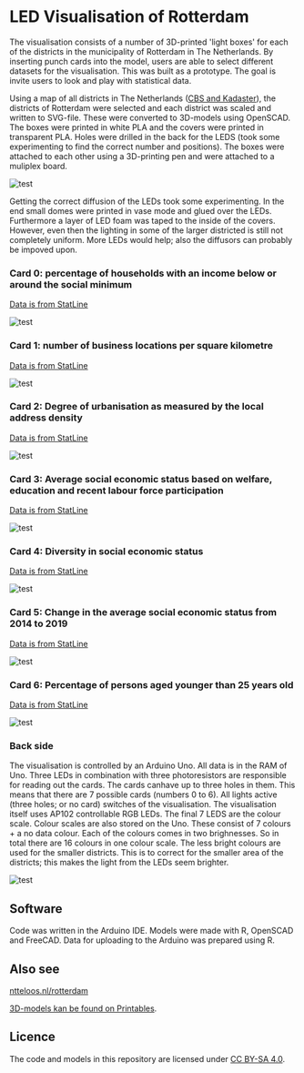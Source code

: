 # LED Visualisation of Rotterdam

The visualisation consists of a number of 3D-printed 'light boxes' for each of the districts in the municipality of Rotterdam in The Netherlands. By inserting punch cards into the model, users are able to select different datasets for the visualisation. This was built as a prototype. The goal is invite users to look and play with statistical data.

Using a map of all districts in The Netherlands ([CBS and Kadaster](https://www.cbs.nl/nl-nl/dossier/nederland-regionaal/geografische-data/wijk-en-buurtkaart-2020)), the districts of Rotterdam were selected and each district was scaled and written to SVG-file. These were converted to 3D-models using OpenSCAD. The boxes were printed in white PLA and the covers were printed in transparent PLA. Holes were drilled in the back for the LEDS (took some experimenting to find the correct number and positions). The boxes were attached to each other using a 3D-printing pen and were attached to a muliplex board. 


![test](images/uit_small.jpg)

Getting the correct diffusion of the LEDs took some experimenting. In the end small domes were printed in vase mode and glued over the LEDs. Furthermore a layer of LED foam was taped to the inside of the covers. However, even then the lighting in some of the larger districted is still not completely uniform. More LEDs would help; also the diffusors can probably be impoved upon. 




### Card 0: percentage of households with an income below or around the social minimum

[Data is from StatLine](https://opendata.cbs.nl/statline/#/CBS/nl/dataset/84799NED/table?dl=77FE6)

![test](images/kaart0_small.jpg)




### Card 1: number of business locations per square kilometre

[Data is from StatLine](https://opendata.cbs.nl/statline/#/CBS/nl/dataset/84799NED/table?dl=77FE7)

![test](images/kaart1_small.jpg)




### Card 2: Degree of urbanisation as measured by the local address density

[Data is from StatLine](https://opendata.cbs.nl/statline/#/CBS/nl/dataset/84799NED/table?dl=77FE4)

![test](images/kaart2_small.jpg)





### Card 3: Average social economic status based on welfare, education and recent labour force participation

[Data is from StatLine](https://opendata.cbs.nl/statline/#/CBS/nl/dataset/85163NED/table?dl=77FD9)

![test](images/kaart3_small.jpg)




### Card 4: Diversity in social economic status

[Data is from StatLine](https://opendata.cbs.nl/statline/#/CBS/nl/dataset/85163NED/table?dl=77FD9)

![test](images/kaart4_small.jpg)



### Card 5: Change in the average social economic status from 2014 to 2019

[Data is from StatLine](https://opendata.cbs.nl/statline/#/CBS/nl/dataset/85163NED/table?dl=77FD9)

![test](images/kaart5_small.jpg)



### Card 6: Percentage of persons aged younger than 25 years old

[Data is from StatLine](https://opendata.cbs.nl/statline/#/CBS/nl/dataset/84799NED/table?dl=77FE8)

![test](images/kaart6_small.jpg)



### Back side

The visualisation is controlled by an Arduino Uno. All data is in the RAM of Uno. Three LEDs in combination with three photoresistors are responsible for reading out the cards. The cards canhave up to three holes in them. This means that there are 7 possible cards (numbers 0 to 6). All lights active (three holes; or no card) switches of the visualisation. The visualisation itself uses AP102 controllable RGB LEDs. The final 7 LEDS are the colour scale. Colour scales are also stored on the Uno. These consist of 7 colours + a no data colour. Each of the colours comes in two brighnesses. So in total there are 16 colours in one colour scale. The less bright colours are used for the smaller districts. This is to correct for the smaller area of the districts; this makes the light from the LEDs seem brighter. 

![test](images/achterkant_small.jpg)


## Software

Code was written in the Arduino IDE. Models were made with R, OpenSCAD and FreeCAD. Data for uploading to the Arduino was prepared using R.

## Also see

[ntteloos.nl/rotterdam](https://ntteloos.nl/rotterdam)

[3D-models kan be found on Printables](https://www.printables.com/model/397711-led-visualisation-of-rotterdam).

## Licence

The code and models in this repository are licensed under [CC BY-SA 4.0](https://creativecommons.org/licenses/by-sa/4.0/).

